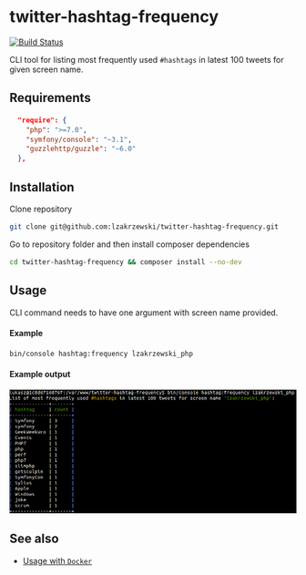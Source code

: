 # twitter-hashtag-frequency

[![Build Status](https://travis-ci.org/lzakrzewski/twitter-hashtag-frequency.svg?branch=master)](https://travis-ci.org/lzakrzewski/twitter-hashtag-frequency)  

CLI tool for listing most frequently used `#hashtags` in latest 100 tweets for given screen name.

## Requirements
```json
  "require": {
    "php": ">=7.0",
    "symfony/console": "~3.1",
    "guzzlehttp/guzzle": "~6.0"
  },
```


## Installation
Clone repository
```sh
git clone git@github.com:lzakrzewski/twitter-hashtag-frequency.git
```

Go to repository folder and then install composer dependencies
```sh
cd twitter-hashtag-frequency && composer install --no-dev
```

## Usage
CLI command needs to have one argument with screen name provided.

#### Example
```sh
bin/console hashtag:frequency lzakrzewski_php
```

#### Example output
![](doc/example-output.png)

## See also
- [Usage with `Docker`](doc/usage-with-docker.md)